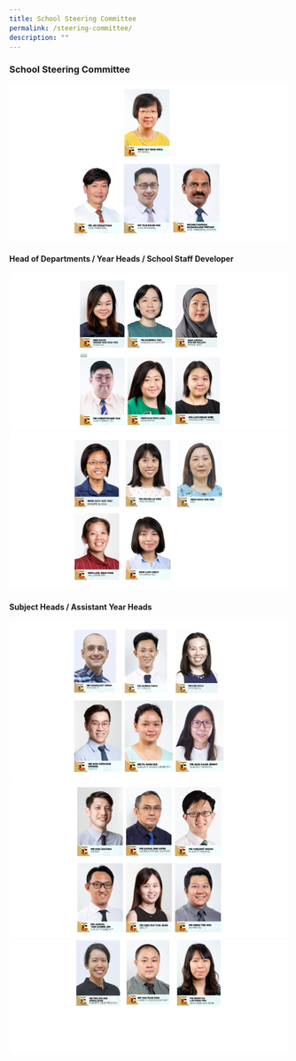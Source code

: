 ```yaml
---
title: School Steering Committee
permalink: /steering-committee/
description: ""
---
```

### School Steering Committee 

![](/images/Untitled%20presentation.png)

#### Head of Departments / Year Heads / School Staff Developer
![](/images/Untitled%20presentation%20(1).png)
![](/images/Untitled%20presentation%20(2).png)

#### Subject Heads / Assistant Year Heads
![](/images/Untitled%20presentation%20(3).png) 
![](/images/Untitled%20presentation%20(4).png)
![](/images/Untitled%20presentation%20(6).png)